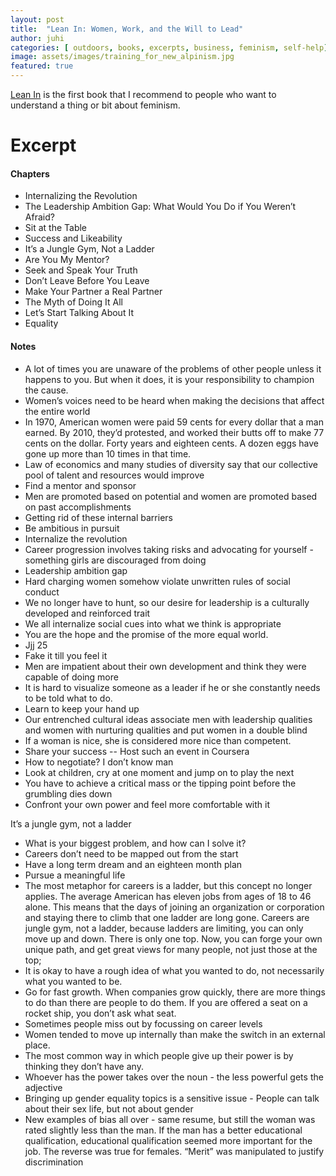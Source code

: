 ```yaml
---
layout: post
title:  "Lean In: Women, Work, and the Will to Lead"
author: juhi
categories: [ outdoors, books, excerpts, business, feminism, self-help]
image: assets/images/training_for_new_alpinism.jpg
featured: true
---
```


[Lean In](https://www.goodreads.com/book/show/16071764-lean-in) is the first book that I recommend to people who want to understand a thing or bit about feminism.


# Excerpt


#### Chapters



*   Internalizing the Revolution
*   The Leadership Ambition Gap: What Would You Do if You Weren’t Afraid?
*   Sit at the Table
*   Success and Likeability
*   It’s a Jungle Gym, Not a Ladder
*   Are You My Mentor?
*   Seek and Speak Your Truth
*   Don’t Leave Before You Leave
*   Make Your Partner a Real Partner
*   The Myth of Doing It All
*   Let’s Start Talking About It
*   Equality


#### Notes



*   A lot of times you are unaware of the problems of other people unless it happens to you. But when it does, it is your responsibility to champion the cause.
*   Women’s voices need to be heard when making the decisions that affect the entire world
*   In 1970, American women were paid 59 cents for every dollar that a man earned. By 2010, they’d protested, and worked their butts off to make 77 cents on the dollar. Forty years and eighteen cents. A dozen eggs have gone up more than 10 times in that time.
*   Law of economics and many studies of diversity say that our collective pool of talent and resources would improve
*   Find a mentor and sponsor
*   Men are promoted based on potential and women are promoted based on past accomplishments
*   Getting rid of these internal barriers 
*   Be ambitious in pursuit
*   Internalize the revolution
*   Career progression involves taking risks and advocating for yourself - something girls are discouraged from doing
*   Leadership ambition gap
*   Hard charging women somehow violate unwritten rules of social conduct
*   We no longer have to hunt, so our desire for leadership is a culturally developed and reinforced trait
*   We all internalize social cues into what we think is appropriate
*   You are the hope and the promise of the more equal world. 
*   Jjj 25
*   Fake it till you feel it
*   Men are impatient about their own development and think they were capable of doing more
*   It is hard to visualize someone as a leader if he or she constantly needs to be told what to do.
*   Learn to keep your hand up
*   Our entrenched cultural ideas associate men with leadership qualities and women with nurturing qualities and put women in a double blind
*   If a woman is nice, she is considered more nice than competent.
*   Share your success -- Host such an event in Coursera
*   How to negotiate? I don’t know man
*   Look at children, cry at one moment and jump on to play the next
*   You have to achieve a critical mass or the tipping point before the grumbling dies down
*   Confront your own power and feel more comfortable with it

It’s a jungle gym, not a ladder



*   What is your biggest problem, and how can I solve it?
*   Careers don’t need to be mapped out from the start
*   Have a long term dream and an eighteen month plan
*   Pursue a meaningful life
*   The most metaphor for careers is a ladder, but this concept no longer applies. The average American has eleven jobs from ages of 18 to 46 alone. This means that the days of joining an organization or corporation and staying there to climb that one ladder are long gone. Careers are jungle gym, not a ladder, because ladders are limiting, you can only move up and down. There is only one top. Now, you can forge your own unique path, and get great views for many people, not just those at the top;
*   It is okay to have a rough idea of what you wanted to do, not necessarily what you wanted to be.
*   Go for fast growth. When companies grow quickly, there are more things to do than there are people to do them. If you are offered a seat on a rocket ship, you don’t ask what seat.
*   Sometimes people miss out by focussing on career levels
*   Women tended to move up internally than make the switch in an external place.
*   The most common way in which people give up their power is by thinking they don’t have any.
*   Whoever has the power takes over the noun - the less powerful gets the adjective
*   Bringing up gender equality topics is a sensitive issue - People can talk about their sex life, but not about gender
*   New examples of bias all over - same resume, but still the woman was rated slightly less than the man. If the man has a better educational qualification, educational qualification seemed more important for the job. The reverse was true for females. “Merit” was manipulated to justify discrimination
